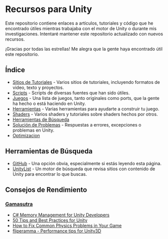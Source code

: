 # Recursos para Unity

Este repositorio contiene enlaces a artículos, tutoriales y código que he encontrado útiles mientras trabajaba con el motor de Unity o durante mis investigaciones. Intentaré mantener este repositorio actualizado con nuevos recursos.

¡Gracias por todas las estrellas! Me alegra que la gente haya encontrado útil este repositorio.

## Índice

- [Sitios de Tutoriales](https://github.com/Endarren/Unity_Resources/tree/master/Tutorials) - Varios sitios de tutoriales, incluyendo formatos de video, texto y proyectos.
- [Scripts](https://github.com/Endarren/Unity_Resources/tree/master/Scripts) - Scripts de diversas fuentes que han sido útiles.
- [Juegos](https://github.com/Endarren/Unity_Resources/tree/master/Games) - Una lista de juegos, tanto originales como ports, que la gente ha hecho o está haciendo en Unity.
- [Herramientas](https://github.com/Endarren/Unity_Resources/blob/master/Tools/Readme.md) - Varias herramientas para ayudarte a construir tu juego.
- [Shaders](https://github.com/Endarren/Unity_Resources/tree/master/Shaders) - Varios shaders y tutoriales sobre shaders hechos por otros.
- [Herramientas de Búsqueda](#herramientas-de-busqueda)
- [Solución de Problemas](https://github.com/Endarren/Unity_Resources/tree/master/Troubleshooting) - Respuestas a errores, excepciones o problemas en Unity.
- [Optimizacion](https://github.com/JaimeCamachoDev/Unity_Resources/tree/master/Optimizacion)

## Herramientas de Búsqueda
- [GitHub](https://github.com) - Una opción obvia, especialmente si estás leyendo esta página.
- [UnityList](http://unitylist.com/) - Un motor de búsqueda que revisa sitios con contenido de Unity para encontrar lo que buscas.

## Consejos de Rendimiento
### [Gamasutra](https://www.gamasutra.com/)
- [C# Memory Management for Unity Developers](https://www.gamasutra.com/blogs/WendelinReich/20131109/203841/C_Memory_Management_for_Unity_Developers_part_1_of_3.php)
- [50 Tips and Best Practices for Unity](https://www.gamasutra.com/blogs/HermanTulleken/20160812/279100/50_Tips_and_Best_Practices_for_Unity_2016_Edition.php)
- [How to Fix Common Physics Problems in Your Game](https://gamedevelopment.tutsplus.com/articles/how-to-fix-common-physics-problems-in-your-game--cms-21418)
- [fliperamma - Performance tips for Unity3D](http://fliperamma.com/performance-tips-for-unity3d/)
